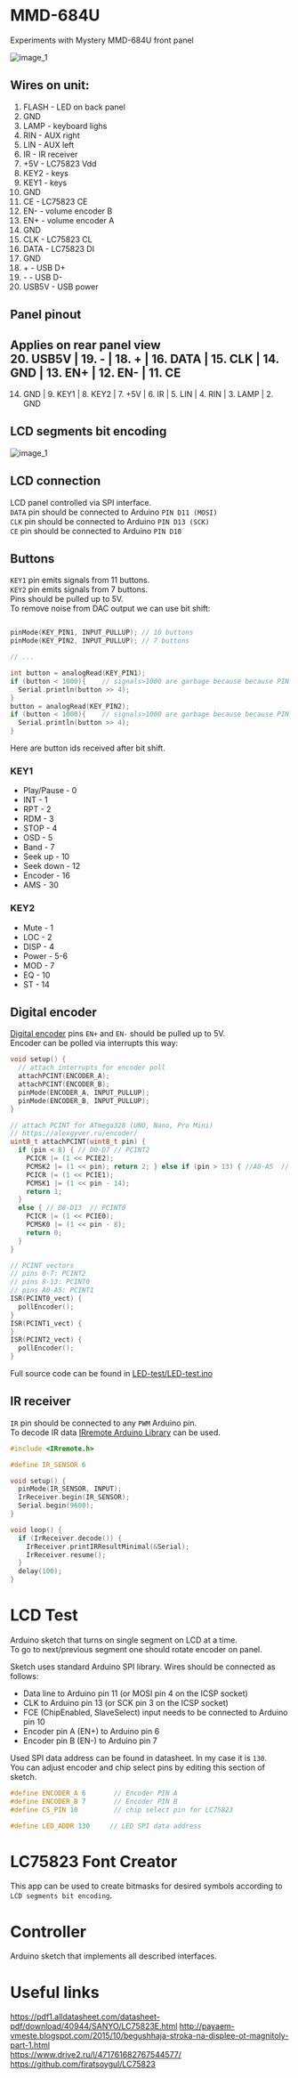 # MMD-684U
Experiments with Mystery MMD-684U front panel  
  
![image_1](https://raw.githubusercontent.com/lxxxxl/mmd-684u/master/images/mmd-684u.jpg?raw=true)  


## Wires on unit:
1. FLASH	- LED on back panel
2. GND
3. LAMP		- keyboard lighs
4. RIN		- AUX right
5. LIN		- AUX left
6. IR		- IR receiver
7. +5V 		- LC75823 Vdd
8. KEY2		- keys
9. KEY1		- keys
10. GND
11. CE		- LC75823 CE
12. EN-		- volume encoder B
13. EN+		- volume encoder A
14. GND
15. CLK		- LC75823 CL
16. DATA	- LC75823 DI
17. GND
18. \+		- USB D+
19. \-		- USB D-
20. USB5V	- USB power


## Panel pinout
Applies on rear panel view  
20. USB5V | 19. -   | 18. +   | 16. DATA | 15. CLK | 14. GND | 13. EN+ | 12. EN- | 11. CE   
------------------------------------------------------------------------------------------  
14. GND   | 9. KEY1 | 8. KEY2 | 7. +5V   | 6. IR   | 5. LIN  | 4. RIN  | 3. LAMP | 2. GND   


## LCD segments bit encoding
![image_1](https://raw.githubusercontent.com/lxxxxl/mmd-684u/master/images/led-segments.png?raw=true)  

## LCD connection
LCD panel controlled via SPI interface.  
`DATA` pin should be connected to Arduino `PIN D11 (MOSI)`  
`CLK` pin should be connected to Arduino `PIN D13 (SCK)`  
`CE` pin should be connected to Arduino `PIN D10` 

## Buttons
`KEY1` pin emits signals from 11 buttons.  
`KEY2` pin emits signals from 7 buttons.  
Pins should be pulled up to 5V.  
To remove noise from DAC output we can use bit shift:

```C++

pinMode(KEY_PIN1, INPUT_PULLUP); // 10 buttons
pinMode(KEY_PIN2, INPUT_PULLUP); // 7 buttons

// ...

int button = analogRead(KEY_PIN1);
if (button < 1000){    // signals>1000 are garbage because because PIN pulled to 5V
  Serial.println(button >> 4);
}
button = analogRead(KEY_PIN2);
if (button < 1000){    // signals>1000 are garbage because because PIN pulled to 5V
  Serial.println(button >> 4);
}
```
Here are button ids received after bit shift.  

### KEY1
* Play/Pause - 0
* INT - 1
* RPT - 2
* RDM - 3
* STOP - 4
* OSD - 5
* Band - 7
* Seek up - 10
* Seek down - 12
* Encoder - 16
* AMS - 30

### KEY2
* Mute - 1
* LOC - 2
* DISP - 4
* Power - 5-6
* MOD - 7
* EQ - 10
* ST - 14

## Digital encoder
[Digital encoder](https://en.wikipedia.org/wiki/Encoder_(digital)) pins `EN+` and `EN-` should be pulled up to 5V.  
Encoder can be polled via interrupts this way:
```C++
void setup() {
  // attach interrupts for encoder poll
  attachPCINT(ENCODER_A);
  attachPCINT(ENCODER_B);
  pinMode(ENCODER_A, INPUT_PULLUP);
  pinMode(ENCODER_B, INPUT_PULLUP);
}

// attach PCINT for ATmega328 (UNO, Nano, Pro Mini)
// https://alexgyver.ru/encoder/
uint8_t attachPCINT(uint8_t pin) {
  if (pin < 8) { // D0-D7 // PCINT2
    PCICR |= (1 << PCIE2);
    PCMSK2 |= (1 << pin); return 2; } else if (pin > 13) { //A0-A5  // PCINT1
    PCICR |= (1 << PCIE1);
    PCMSK1 |= (1 << pin - 14);
    return 1;
  }
  else { // D8-D13  // PCINT0
    PCICR |= (1 << PCIE0);
    PCMSK0 |= (1 << pin - 8);
    return 0;
  }
}

// PCINT vectors
// pins 0-7: PCINT2
// pins 8-13: PCINT0
// pins A0-A5: PCINT1
ISR(PCINT0_vect) {
  pollEncoder();
}
ISR(PCINT1_vect) {
}
ISR(PCINT2_vect) {
  pollEncoder();
}
```
Full source code can be found in [LED-test/LED-test.ino](LED-test/LED-test.ino)

## IR receiver
`IR` pin should be connected to any `PWM` Arduino pin.  
To decode IR data [IRremote Arduino Library](https://github.com/Arduino-IRremote/Arduino-IRremote/) can be used.

```C++
#include <IRremote.h>

#define IR_SENSOR 6

void setup() {
  pinMode(IR_SENSOR, INPUT);  
  IrReceiver.begin(IR_SENSOR);
  Serial.begin(9600);
}

void loop() {
  if (IrReceiver.decode()) {
    IrReceiver.printIRResultMinimal(&Serial);
    IrReceiver.resume();
  }
  delay(100);
}
```

# LCD Test
Arduino sketch that turns on single segment on LCD at a time.  
To go to next/previous segment one should rotate encoder on panel.  

Sketch uses standard Arduino SPI library. Wires should be connected as follows:
* Data line to Arduino pin 11 (or MOSI pin 4 on the ICSP socket)
* CLK to Arduino pin 13 (or SCK pin 3 on the ICSP socket)
* FCE (ChipEnabled, SlaveSelect) input needs to be connected to Arduino pin 10
* Encoder pin A (EN+) to Arduino pin 6
* Encoder pin B (EN-) to Arduino pin 7

Used SPI data address can be found in datasheet. In my case it is `130`.  
You can adjust encoder and chip select pins by editing this section of sketch.  
```C++
#define ENCODER_A 6       // Encoder PIN A
#define ENCODER_B 7       // Encoder PIN B
#define CS_PIN 10         // chip select pin for LC75823

#define LED_ADDR 130     // LED SPI data address
```

# LC75823 Font Creator
This app can be used to create bitmasks for desired symbols according to `LCD segments bit encoding`.  

# Controller
Arduino sketch that implements all described interfaces.

# Useful links
https://pdf1.alldatasheet.com/datasheet-pdf/download/40944/SANYO/LC75823E.html
http://payaem-vmeste.blogspot.com/2015/10/begushhaja-stroka-na-displee-ot-magnitoly-part-1.html  
https://www.drive2.ru/l/471761682767544577/  
https://github.com/firatsoygul/LC75823  
